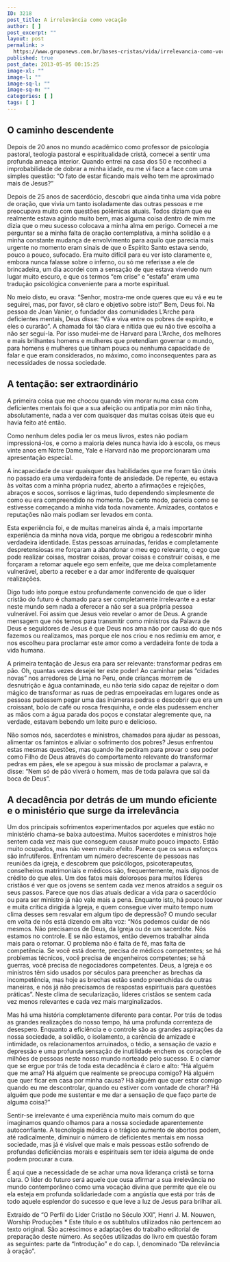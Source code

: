 ```yaml
---
ID: 3218
post_title: A irrelevância como vocação
author: [ ]
post_excerpt: ""
layout: post
permalink: >
  https://www.gruponews.com.br/bases-cristas/vida/irrelevancia-como-vocacao
published: true
post_date: 2013-05-05 00:15:25
image-xl: ""
image-l: ""
image-sq-l: ""
image-sq-m: ""
categories: [ ]
tags: [ ]
---
```

<h2>O caminho descendente</h2>
Depois de 20 anos no mundo acadêmico como professor de psicologia pastoral, teologia pastoral e espiritualidade cristã, comecei a sentir uma profunda ameaça interior. Quando entrei na casa dos 50 e reconheci a improbabilidade de dobrar a minha idade, eu me vi face a face com uma simples questão: “O fato de estar ficando mais velho tem me aproximado mais de Jesus?”

Depois de 25 anos de sacerdócio, descobri que ainda tinha uma vida pobre de oração, que vivia um tanto isoladamente das outras pessoas e me preocupava muito com questões polêmicas atuais. Todos diziam que eu realmente estava agindo muito bem, mas alguma coisa dentro de mim me dizia que o meu sucesso colocava a minha alma em perigo. Comecei a me perguntar se a minha falta de oração contemplativa, a minha solidão e a minha constante mudança de envolvimento para aquilo que parecia mais urgente no momento eram sinais de que o Espírito Santo estava sendo, pouco a pouco, sufocado. Era muito difícil para eu ver isto claramente e, embora nunca falasse sobre o inferno, ou só me referisse a ele de brincadeira, um dia acordei com a sensação de que estava vivendo num lugar muito escuro, e que os termos “em crise” e “estafa” eram uma tradução psicológica conveniente para a morte espiritual.

No meio disto, eu orava: “Senhor, mostra-me onde queres que eu vá e eu te seguirei, mas, por favor, sê claro e objetivo sobre isto!” Bem, Deus foi. Na pessoa de Jean Vanier, o fundador das comunidades L’Arche para deficientes mentais, Deus disse: “Vá e viva entre os pobres de espírito, e eles o curarão”. A chamada foi tão clara e nítida que eu não tive escolha a não ser segui-la. Por isso mudei-me de Harvard para L’Arche, dos melhores e mais brilhantes homens e mulheres que pretendiam governar o mundo, para homens e mulheres que tinham pouca ou nenhuma capacidade de falar e que eram considerados, no máximo, como inconsequentes para as necessidades de nossa sociedade.
<h2>A tentação: ser extraordinário</h2>
A primeira coisa que me chocou quando vim morar numa casa com deficientes mentais foi que a sua afeição ou antipatia por mim não tinha, absolutamente, nada a ver com quaisquer das muitas coisas úteis que eu havia feito até então.

Como nenhum deles podia ler os meus livros, estes não podiam impressioná-los, e como a maioria deles nunca havia ido à escola, os meus vinte anos em Notre Dame, Yale e Harvard não me proporcionaram uma apresentação especial.

A incapacidade de usar quaisquer das habilidades que me foram tão úteis no passado era uma verdadeira fonte de ansiedade. De repente, eu estava às voltas com a minha própria nudez, aberto a afirmações e rejeições, abraços e socos, sorrisos e lágrimas, tudo dependendo simplesmente de como eu era compreendido no momento. De certo modo, parecia como se estivesse começando a minha vida toda novamente. Amizades, contatos e reputações não mais podiam ser levados em conta.

Esta experiência foi, e de muitas maneiras ainda é, a mais importante experiência da minha nova vida, porque me obrigou a redescobrir minha verdadeira identidade. Estas pessoas arruinadas, feridas e completamente despretensiosas me forçaram a abandonar o meu ego relevante, o ego que pode realizar coisas, mostrar coisas, provar coisas e construir coisas, e me forçaram a retomar aquele ego sem enfeite, que me deixa completamente vulnerável, aberto a receber e a dar amor indiferente de quaisquer realizações.

Digo tudo isto porque estou profundamente convencido de que o líder cristão do futuro é chamado para ser completamente irrelevante e a estar neste mundo sem nada a oferecer a não ser a sua própria pessoa vulnerável. Foi assim que Jesus veio revelar o amor de Deus. A grande mensagem que nós temos para transmitir como ministros da Palavra de Deus e seguidores de Jesus é que Deus nos ama não por causa do que nós fazemos ou realizamos, mas porque ele nos criou e nos redimiu em amor, e nos escolheu para proclamar este amor como a verdadeira fonte de toda a vida humana.

A primeira tentação de Jesus era para ser relevante: transformar pedras em pão. Oh, quantas vezes desejei ter este poder! Ao caminhar pelas “cidades novas” nos arredores de Lima no Peru, onde crianças morrem de desnutrição e água contaminada, eu não teria sido capaz de rejeitar o dom mágico de transformar as ruas de pedras empoeiradas em lugares onde as pessoas pudessem pegar uma das inúmeras pedras e descobrir que era um croissant, bolo de café ou rosca fresquinha, e onde elas pudessem encher as mãos com a água parada dos poços e constatar alegremente que, na verdade, estavam bebendo um leite puro e delicioso.

Não somos nós, sacerdotes e ministros, chamados para ajudar as pessoas, alimentar os famintos e aliviar o sofrimento dos pobres? Jesus enfrentou estas mesmas questões, mas quando lhe pediram para provar o seu poder como Filho de Deus através do comportamento relevante do transformar pedras em pães, ele se apegou à sua missão de proclamar a palavra, e disse: “Nem só de pão viverá o homem, mas de toda palavra que sai da boca de Deus”.
<h2>A decadência por detrás de um mundo eficiente e o ministério que surge da irrelevância</h2>
Um dos principais sofrimentos experimentados por aqueles que estão no ministério chama-se baixa autoestima. Muitos sacerdotes e ministros hoje sentem cada vez mais que conseguem causar muito pouco impacto. Estão muito ocupados, mas não veem muito efeito. Parece que os seus esforços são infrutíferos. Enfrentam um número decrescente de pessoas nas reuniões da igreja, e descobrem que psicólogos, psicoterapeutas, conselheiros matrimoniais e médicos são, frequentemente, mais dignos de crédito do que eles. Um dos fatos mais dolorosos para muitos líderes cristãos é ver que os jovens se sentem cada vez menos atraídos a seguir os seus passos. Parece que nos dias atuais dedicar a vida para o sacerdócio ou para ser ministro já não vale mais a pena. Enquanto isto, há pouco louvor e muita crítica dirigida à Igreja, e quem consegue viver muito tempo num clima desses sem resvalar em algum tipo de depressão? O mundo secular em volta de nós está dizendo em alta voz: “Nós podemos cuidar de nós mesmos. Não precisamos de Deus, da Igreja ou de um sacerdote. Nós estamos no controle. E se não estamos, então devemos trabalhar ainda mais para o retomar. O problema não é falta de fé, mas falta de competência. Se você está doente, precisa de médicos competentes; se há problemas técnicos, você precisa de engenheiros competentes; se há guerras, você precisa de negociadores competentes. Deus, a Igreja e os ministros têm sido usados por séculos para preencher as brechas da incompetência, mas hoje as brechas estão sendo preenchidas de outras maneiras, e nós já não precisamos de respostas espirituais para questões práticas”. Neste clima de secularização, líderes cristãos se sentem cada vez menos relevantes e cada vez mais marginalizados.

Mas há uma história completamente diferente para contar. Por trás de todas as grandes realizações do nosso tempo, há uma profunda correnteza de desespero. Enquanto a eficiência e o controle são as grandes aspirações da nossa sociedade, a solidão, o isolamento, a carência de amizade e intimidade, os relacionamentos arruinados, o tédio, a sensação de vazio e depressão e uma profunda sensação de inutilidade enchem os corações de milhões de pessoas neste nosso mundo norteado pelo sucesso. E o clamor que se ergue por trás de toda esta decadência é claro e alto: “Há alguém que me ama? Há alguém que realmente se preocupa comigo? Há alguém que quer ficar em casa por minha causa? Há alguém que quer estar comigo quando eu me descontrolar, quando eu estiver com vontade de chorar? Há alguém que pode me sustentar e me dar a sensação de que faço parte de alguma coisa?”

Sentir-se irrelevante é uma experiência muito mais comum do que imaginamos quando olhamos para a nossa sociedade aparentemente autoconfiante. A tecnologia médica e o trágico aumento de abortos podem, até radicalmente, diminuir o número de deficientes mentais em nossa sociedade, mas já é visível que mais e mais pessoas estão sofrendo de profundas deficiências morais e espirituais sem ter ideia alguma de onde podem procurar a cura.

É aqui que a necessidade de se achar uma nova liderança cristã se torna clara. O líder do futuro será aquele que ousa afirmar a sua irrelevância no mundo contemporâneo como uma vocação divina que permite que ele ou ela esteja em profunda solidariedade com a angústia que está por trás de todo aquele esplendor do sucesso e que leve a luz de Jesus para brilhar ali.
<p class="pebio">Extraído de “O Perfil do Líder Cristão no Século XXI”, Henri J. M. Nouwen, Worship Produções
* Este título e os subtítulos utilizados não pertencem ao texto original. São acréscimos e adaptações do trabalho editorial de preparação deste número. As seções utilizadas do livro em questão foram as seguintes: parte da “Introdução” e do cap. I, denominado “Da relevância à oração”.</p>